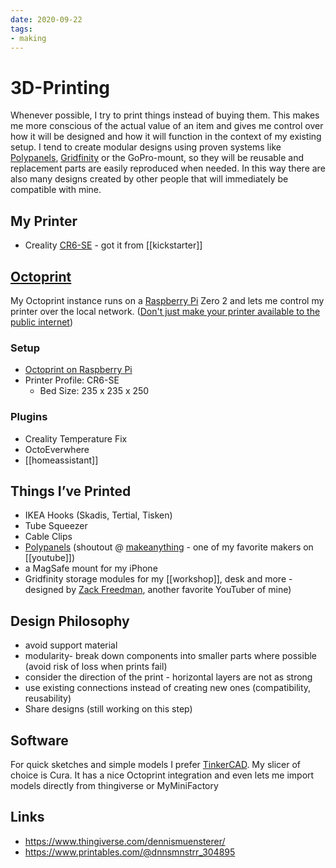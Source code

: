 ```yaml
---
date: 2020-09-22
tags:
- making
---
```

# 3D-Printing

Whenever possible, I try to print things instead of buying them. This makes me more conscious of the actual value of an item and gives me control over how it will be designed and how it will function in the context of my existing setup.
I tend to create modular designs using proven systems like [Polypanels](https://www.makeanything.design/polypanels), [Gridfinity](https://gridfinity.xyz/) or the GoPro-mount, so they will be reusable and replacement parts are easily reproduced when needed. In this way there are also many designs created by other people that will immediately be compatible with mine.

## My Printer

- Creality [CR6-SE](https://www.kickstarter.com/projects/3dprintmill/creality-cr-6-se-leveling-free-diy-3d-printer-kit) - got it from [[kickstarter]]

## [Octoprint](https://octoprint.org/)
My Octoprint instance runs on a [Raspberry Pi](./raspberrypi.md) Zero 2 and lets me control my printer over the local network. ([Don't just make your printer available to the public internet](https://octoprint.org/blog/2018/09/03/safe-remote-access/))

### Setup
- [Octoprint on Raspberry Pi](https://community.octoprint.org/t/guide-install-octoprint-on-a-raspberry-pi-running-raspbian/2337)
- Printer Profile: CR6-SE
  - Bed Size: 235 x 235 x 250
### Plugins
- Creality Temperature Fix
- OctoEverwhere
- [[homeassistant]]

## Things I’ve Printed
- IKEA Hooks (Skadis, Tertial, Tisken)
- Tube Squeezer
- Cable Clips
- [Polypanels](https://www.makeanything.design/polypanels) (shoutout @ [makeanything](https://www.youtube.com/channel/UCVc6AHfGw9b2zOE_ZGfmsnw) - one of my favorite makers on [[youtube]])
- a MagSafe mount for my iPhone
- Gridfinity storage modules for my [[workshop]], desk and more - designed by [Zack Freedman](https://www.youtube.com/@ZackFreedman), another favorite YouTuber of mine)

## Design Philosophy
- avoid support material
- modularity- break down components into smaller parts where possible (avoid risk of loss when prints fail)
- consider the direction of the print - horizontal layers are not as strong
- use existing connections instead of creating new ones (compatibility, reusability)
- Share designs (still working on this step)

## Software
For quick sketches and simple models I prefer [TinkerCAD](https://tinkercad.com).
My slicer of choice is Cura. It has a nice Octoprint integration and even lets me import models directly from thingiverse or MyMiniFactory

## Links
- https://www.thingiverse.com/dennismuensterer/
- https://www.printables.com/@dnnsmnstrr_304895
